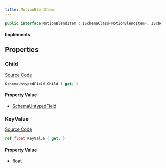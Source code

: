 ```yaml
---
title: MotionBlendItem
---
```


```csharp
public interface MotionBlendItem : ISchemaClass<MotionBlendItem>, ISchemaField, ISchemaClass, INativeHandle
```

#### Implements

## Properties

### Child

[Source Code](https://github.com/swiftly-solution/swiftlys2/blob/beta/managed/src/SwiftlyS2.Generated/Schemas/Interfaces/MotionBlendItem.cs#L17)

```csharp
SchemaUntypedField Child { get; }
```

#### Property Value

- [SchemaUntypedField](/docs/api/shared/schemas/schemauntypedfield)

### KeyValue

[Source Code](https://github.com/swiftly-solution/swiftlys2/blob/beta/managed/src/SwiftlyS2.Generated/Schemas/Interfaces/MotionBlendItem.cs#L19)

```csharp
ref float KeyValue { get; }
```

#### Property Value

- [float](https://learn.microsoft.com/dotnet/api/system.single)

